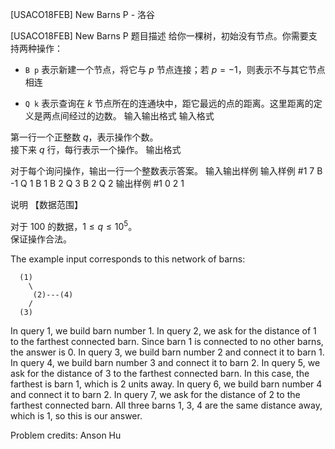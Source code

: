 



[USACO18FEB] New Barns P - 洛谷














[USACO18FEB] New Barns P
题目描述
给你一棵树，初始没有节点。你需要支持两种操作：  

- `B p` 表示新建一个节点，将它与 $p$  节点连接；若 $p=-1$，则表示不与其它节点相连  

- `Q k` 表示查询在 $k$ 节点所在的连通块中，距它最远的点的距离。这里距离的定义是两点间经过的边数。
输入输出格式
输入格式

第一行一个正整数 $q$，表示操作个数。  
接下来 $q$ 行，每行表示一个操作。
输出格式

对于每个询问操作，输出一行一个整数表示答案。
输入输出样例
输入样例 #1
7
B -1
Q 1
B 1
B 2
Q 3
B 2
Q 2
输出样例 #1
0
2
1

说明
【数据范围】  

对于 $100%$ 的数据，$1 \le q \le 10^5$。  
保证操作合法。

The example input corresponds to this network of barns:
```
  (1) 
    \   
     (2)---(4)
    /
  (3)
```
In query 1, we build barn number 1. In query 2, we ask for the distance of 1 to the farthest connected barn. Since barn 1 is connected to no other barns, the answer is 0. In query 3, we build barn number 2 and connect it to barn 1. In query 4, we build barn number 3 and connect it to barn 2. In query 5, we ask for the distance of 3 to the farthest connected barn. In this case, the farthest is barn 1, which is 2 units away. In query 6, we build barn number 4 and connect it to barn 2. In query 7, we ask for the distance of 2 to the farthest connected barn. All three barns 1, 3, 4 are the same distance away, which is 1, so this is our answer.

Problem credits: Anson Hu






